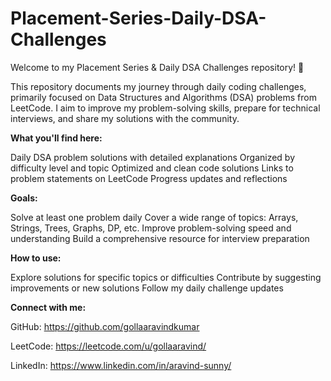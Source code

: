 # Placement-Series-Daily-DSA-Challenges

Welcome to my Placement Series & Daily DSA Challenges repository! 🚀

This repository documents my journey through daily coding challenges, primarily focused on Data Structures and Algorithms (DSA) problems from LeetCode. I aim to improve my problem-solving skills, prepare for technical interviews, and share my solutions with the community.

**What you'll find here:**

Daily DSA problem solutions with detailed explanations
Organized by difficulty level and topic
Optimized and clean code solutions
Links to problem statements on LeetCode
Progress updates and reflections

**Goals:**

Solve at least one problem daily
Cover a wide range of topics: Arrays, Strings, Trees, Graphs, DP, etc.
Improve problem-solving speed and understanding
Build a comprehensive resource for interview preparation

**How to use:**

Explore solutions for specific topics or difficulties
Contribute by suggesting improvements or new solutions
Follow my daily challenge updates

**Connect with me:**

GitHub: https://github.com/gollaaravindkumar

LeetCode: https://leetcode.com/u/gollaaravind/

LinkedIn: https://www.linkedin.com/in/aravind-sunny/
